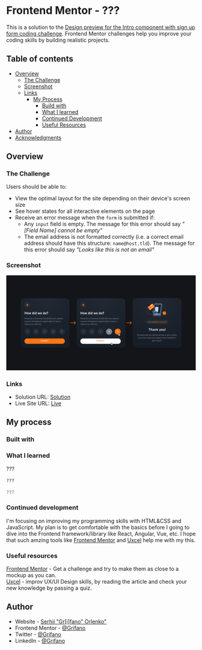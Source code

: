 # Frontend Mentor - ???

This is a solution to the [Design preview for the Intro component with sign up form coding challenge](./design/desktop-preview.jpg).
Frontend Mentor challenges help you improve your coding skills by building realistic projects.

## Table of contents

- [Overview](#overview)
  - [The Challenge](#the-challenge)
  - [Screenshot](#screenshot)
  - [Links](#links)
    - [My Process](#my-process)
      - [Build with](#built-with)
      - [What I learned](#what-i-learned)
      - [Continued Development](#continued-development)
      - [Useful Resources](#useful-resources)
- [Author](#author)
- [Acknowledgments](#acknowledgments)

## Overview

### The Challenge

Users should be able to:

- View the optimal layout for the site depending on their device's screen size
- See hover states for all interactive elements on the page
- Receive an error message when the `form` is submitted if:
  - Any `input` field is empty. The message for this error should say _"[Field Name] cannot be empty"_
  - The email address is not formatted correctly (i.e. a correct email address should have this structure: `name@host.tld`). The message for this error should say _"Looks like this is not an email"_

### Screenshot

![](./images/ScreenShot.jpg)

### Links

- Solution URL: [Solution]()
- Live Site URL: [Live](???)

## My process

### Built with

<!-- - Semantic HTML5 markup
- CSS custom properties
- SASS/SCSS
- JavaScript
- Flexbox
- Responsive Web Design -->

### What I learned

???

```css
???
```

```js
???
```

### Continued development

I'm focusing on improving my programming skills with HTML&CSS and JavaScript. My plan is to get comfortable with the basics before I going to dive into the Frontend framework/library like React, Angular, Vue, etc.
I hope that such amzing tools like [Frontend Mentor](https://www.frontendmentor.io/) and [Uxcel](https://uxcel.com?invite=EE4PBID94EEH) help me with my this.

### Useful resources

[Frontend Mentor](https://www.frontendmentor.io/) - Get a challenge and try to make them as close to a mockup as you can.  
[Uxcel](https://uxcel.com?invite=EE4PBID94EEH) - improv UX/UI Design skills, by reading the article and check your new knowledge by passing a quiz.

## Author

- Website - [Serhii "Gr[i]fano" Orlenko"](https://grifano.webflow.io/)
- Frontend Mentor - [@Grifano](https://www.frontendmentor.io/profile/Grifano)
- Twitter - [@Grifano](https://twitter.com/OrlenkoSerhii)
- LinkedIn - [@Grifano](https://www.linkedin.com/in/serhii-orlenko-44aaa4a3/)

<!-- ## Acknowledgments -->
